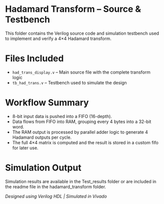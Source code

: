 # Hadamard Transform – Source & Testbench

This folder contains the Verilog source code and simulation testbench used to implement and verify a 4×4 Hadamard transform.

# Files Included
- `had_trans_display.v` – Main source file with the complete transform logic
- `tb_had_trans.v` – Testbench used to simulate the design

# Workflow Summary
- 8-bit input data is pushed into a FIFO (16-depth).
- Data flows from FIFO into RAM, grouping every 4 bytes into a 32-bit word.
- The RAM output is processed by parallel adder logic to generate 4 Hadamard outputs per cycle.
- The full 4×4 matrix is computed and the result is stored in a custom fifo for later use.
  

# Simulation Output
Simulation results are available in the Test_results folder or are included in the readme file in the hadamard_transform folder.


*Designed using Verilog HDL | Simulated in Vivado*


    
   
